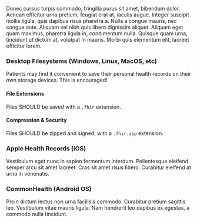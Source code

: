 
Donec cursus turpis commodo, fringilla purus sit amet, bibendum dolor. Aenean efficitur urna pretium, feugiat erat at, iaculis augue. Integer suscipit mollis ligula, quis dapibus risus pharetra a. Nulla a congue mauris, nec congue ante. Aliquam vel nibh quis libero dignissim aliquet. Aliquam eget quam maximus, pharetra ligula in, condimentum nulla. Quisque quam urna, tincidunt ut dictum at, volutpat in mauris. Morbi quis elementum elit, laoreet efficitur lorem.

### Desktop Filesystems (Windows, Linux, MacOS, etc)

Patients may find it convenient to save their personal health records on their own storage devices.  This is encouraged!  

#### File Extensions

Files SHOULD be saved with a `.fhir` extension.  

#### Compression & Security  

Files SHOULD be zipped and signed, with a `.fhir.zip` extension.  

### Apple Health Records (iOS)
Vestibulum eget nunc in sapien fermentum interdum. Pellentesque eleifend semper arcu sit amet laoreet. Cras sit amet risus libero. Curabitur eleifend at urna in venenatis. 

### CommonHealth (Android OS)

Proin dictum lectus non urna facilisis commodo. Curabitur pretium sagittis leo. Vestibulum vitae mauris ligula. Nam hendrerit leo dapibus ex egestas, a commodo nulla tincidunt.
